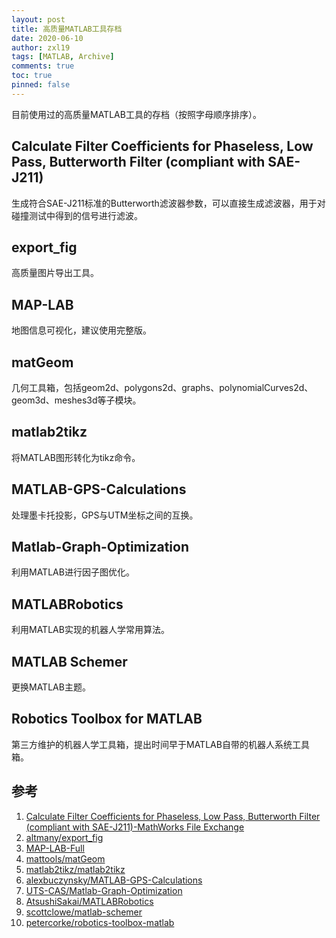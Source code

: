 ```yaml
---
layout: post
title: 高质量MATLAB工具存档
date: 2020-06-10
author: zxl19
tags: [MATLAB, Archive]
comments: true
toc: true
pinned: false
---
```


目前使用过的高质量MATLAB工具的存档（按照字母顺序排序）。

<!-- more -->

## Calculate Filter Coefficients for Phaseless, Low Pass, Butterworth Filter (compliant with SAE-J211)

生成符合SAE-J211标准的Butterworth滤波器参数，可以直接生成滤波器，用于对碰撞测试中得到的信号进行滤波。

## export_fig

高质量图片导出工具。

## MAP-LAB

地图信息可视化，建议使用完整版。

## matGeom

几何工具箱，包括geom2d、polygons2d、graphs、polynomialCurves2d、geom3d、meshes3d等子模块。

## matlab2tikz

将MATLAB图形转化为tikz命令。

## MATLAB-GPS-Calculations

处理墨卡托投影，GPS与UTM坐标之间的互换。

## Matlab-Graph-Optimization

利用MATLAB进行因子图优化。

## MATLABRobotics

利用MATLAB实现的机器人学常用算法。

## MATLAB Schemer

更换MATLAB主题。

## Robotics Toolbox for MATLAB

第三方维护的机器人学工具箱，提出时间早于MATLAB自带的机器人系统工具箱。

## 参考

1. [Calculate Filter Coefficients for Phaseless, Low Pass, Butterworth Filter (compliant with SAE-J211)-MathWorks File Exchange](https://www.mathworks.com/matlabcentral/fileexchange/61852-calculate-filter-coefficients-for-phaseless-low-pass-butterworth-filter-compliant-with-sae-j211)
2. [altmany/export_fig](https://github.com/altmany/export_fig)
3. [MAP-LAB-Full](http://www.dimitriospiretzidis.com/maplab_home.html)
4. [mattools/matGeom](https://github.com/mattools/matGeom)
5. [matlab2tikz/matlab2tikz](https://github.com/matlab2tikz/matlab2tikz)
6. [alexbuczynsky/MATLAB-GPS-Calculations](https://github.com/alexbuczynsky/MATLAB-GPS-Calculations)
7. [UTS-CAS/Matlab-Graph-Optimization](https://github.com/UTS-CAS/Matlab-Graph-Optimization)
8. [AtsushiSakai/MATLABRobotics](https://github.com/AtsushiSakai/MATLABRobotics)
9. [scottclowe/matlab-schemer](https://github.com/scottclowe/matlab-schemer)
10. [petercorke/robotics-toolbox-matlab](https://github.com/petercorke/robotics-toolbox-matlab)
